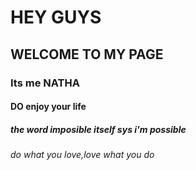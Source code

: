 # HEY GUYS
## WELCOME TO MY PAGE
### Its me NATHA
#### DO enjoy your life
##### the word imposible itself sys i'm possible
###### do what you love,love what you do

